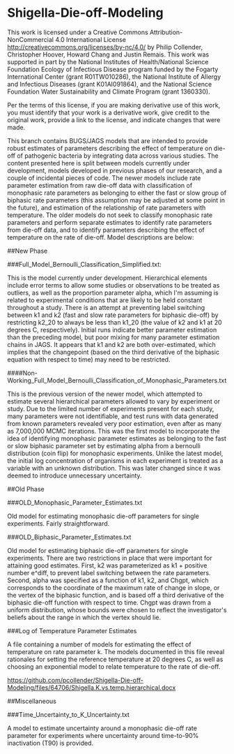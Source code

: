# Shigella-Die-off-Modeling
This work is licensed under a Creative Commons Attribution-NonCommercial 4.0 International License 
http://creativecommons.org/licenses/by-nc/4.0/ by Philip Collender, Christopher Hoover, Howard Chang and Justin Remais. 
This work was supported in part by the National Institutes of Health/National Science Foundation Ecology of Infectious Disease 
program funded by the Fogarty International Center (grant R01TW010286), the National Institute of Allergy and Infectious Diseases 
(grant K01AI091864), and the National Science Foundation Water Sustainability and Climate Program (grant 1360330).

Per the terms of this license, if you are making derivative use of this work, you must identify that your work is a derivative work, 
give credit to the original work, provide a link to the license, and indicate changes that were made.

This branch contains BUGS/JAGS models that are intended to provide robust estimates of parameters describing the effect of temperature
on die-off of pathogenic bacteria by integrating data across various studies. The content presented here is split between models currently
under development, models developed in previous phases of our research, and a couple of incidental pieces of code. The newer models 
include rate parameter estimation from raw die-off data with classification of monophasic rate parameters as belonging to either the fast 
or slow group of biphasic rate parameters (this assumption may be adjusted at some point in the future), and estimation of the relationship 
of rate parameters with temperature. The older models do not seek to classify monophasic rate parameters and perform separate estimates to 
identify rate parameters from die-off data, and to identify parameters describing the effect of temperature on the rate of die-off. 
Model descriptions are below:

##New Phase

###Full_Model_Bernoulli_Classification_Simplified.txt:

This is the model currently under development. Hierarchical elements include error terms to allow some studies or observations to be 
treated as outliers, as well as the proportion parameter alpha, which I'm assuming is related to experimental conditions that are 
likely to be held constant throughout a study. There is an attempt at preventing label switching between k1 and k2 (fast and slow rate
parameters for biphasic die-off) by restricting k2_20 to always be less than k1_20 (the value of k2 and k1 at 20 degrees C, respectively). 
Initial runs indicate better parameter estimation than the preceding model, but poor mixing for many parameter estimation chains in JAGS. 
It appears that k1 and k2 are both over-estimated, which implies that the changepoint (based on the third derivative of the biphasic equation
with respect to time) may need to be restricted.

####Non-Working_Full_Model_Bernoulli_Classification_of_Monophasic_Parameters.txt

This is the previous version of the newer model, which attempted to estimate several hierarchical parameters allowed to vary by 
experiment or study. Due to the limited number of experiments present for each study, many parameters were not identifiable, and 
test runs with data generated from known parameters revealed very poor estimation, even after as many as 7,000,000 MCMC iterations.
This was the first model to incorporate the idea of identifying monophasic parameter estimates as belonging to the fast or slow biphasic
parameter set by estimating alpha from a bernoulli distribution (coin flip) for monophasic experiments. Unlike the latest model, the 
initial log concentration of organisms in each experiment is treated as a variable with an unknown distribution. This was later changed
since it was deemed to introduce unnecessary uncertainty.

##Old Phase

###OLD_Monophasic_Parameter_Estimates.txt

Old model for estimating monophasic die-off parameters for single experiments. Fairly straightforward.

###OLD_Biphasic_Parameter_Estimates.txt

Old model for estimating biphasic die-off parameters for single experiments. There are two restrictions in place that were important
for attaining good estimates. First, k2 was parameterized as k1 + positive number e^diff, to prevent label switching between the rate
parameters. Second, alpha was specified as a function of k1, k2, and Chgpt, which corresponds to the coordinate of the maximum rate of 
change in slope, or the vertex of the biphasic function, and is based off a third derivative of the biphasic die-off function with
respect to time. Chgpt was drawn from a uniform distribution, whose bounds were chosen to reflect the investigator's beliefs about the 
range in which the vertex should lie.

###Log of Temperature Parameter Estimates

A file containing a number of models for estimating the effect of temperature on rate parameter k. The models documented in this file
reveal rationales for setting the reference temperature at 20 degrees C, as well as choosing an exponential model to relate temperature
to the rate of die-off.

https://github.com/pcollender/Shigella-Die-off-Modeling/files/64706/Shigella.K.vs.temp.hierarchical.docx

##Miscellaneous

###Time_Uncertainty_to_K_Uncertainty.txt

A model to estimate uncertainty around a monophasic die-off rate parameter for experiments where uncertainty around time-to-90%
inactivation (T90) is provided.


